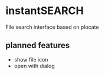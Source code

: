 # instantSEARCH

File search interface based on plocate

## planned features

- show file icon
- open with dialog
